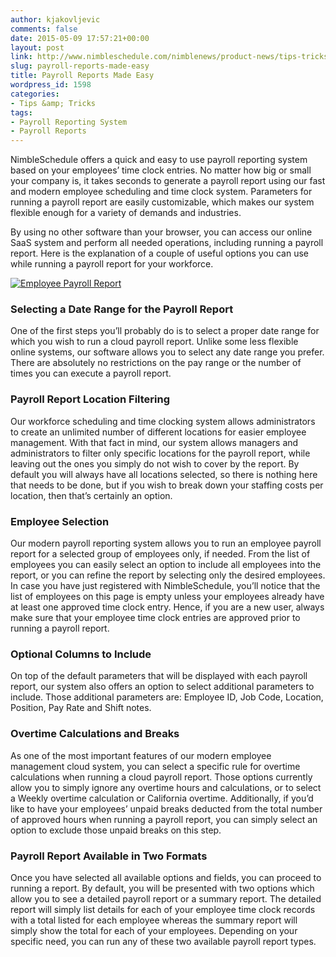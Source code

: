 ```yaml
---
author: kjakovljevic
comments: false
date: 2015-05-09 17:57:21+00:00
layout: post
link: http://www.nimbleschedule.com/nimblenews/product-news/tips-tricks/payroll-reports-made-easy/
slug: payroll-reports-made-easy
title: Payroll Reports Made Easy
wordpress_id: 1598
categories:
- Tips &amp; Tricks
tags:
- Payroll Reporting System
- Payroll Reports
---
```


NimbleSchedule offers a quick and easy to use payroll reporting system based on your employees’ time clock entries. No matter how big or small your company is, it takes seconds to generate a payroll report using our fast and modern employee scheduling and time clock system. Parameters for running a payroll report are easily customizable, which makes our system flexible enough for a variety of demands and industries.

By using no other software than your browser, you can access our online SaaS system and perform all needed operations, including running a payroll report. Here is the explanation of a couple of useful options you can use while running a payroll report for your workforce.



[![Employee Payroll Report](http://www.nimbleschedule.com/wp-content/uploads/2015/05/Payroll-Report-thump.jpg)](http://www.nimbleschedule.com/wp-content/uploads/2015/05/Payroll-Report.jpg)





### Selecting a Date Range for the Payroll Report



One of the first steps you’ll probably do is to select a proper date range for which you wish to run a cloud payroll report. Unlike some less flexible online systems, our software allows you to select any date range you prefer. There are absolutely no restrictions on the pay range or the number of times you can execute a payroll report.



### Payroll Report Location Filtering



Our workforce scheduling and time clocking system allows administrators to create an unlimited number of different locations for easier employee management. With that fact in mind, our system allows managers and administrators to filter only specific locations for the payroll report, while leaving out the ones you simply do not wish to cover by the report. By default you will always have all locations selected, so there is nothing here that needs to be done, but if you wish to break down your staffing costs per location, then that’s certainly an option.



### Employee Selection



Our modern payroll reporting system allows you to run an employee payroll report for a selected group of employees only, if needed. From the list of employees you can easily select an option to include all employees into the report, or you can refine the report by selecting only the desired employees. In case you have just registered with NimbleSchedule, you’ll notice that the list of employees on this page is empty unless your employees already have at least one approved time clock entry. Hence, if you are a new user, always make sure that your employee time clock entries are approved prior to running a payroll report.



### Optional Columns to Include



On top of the default parameters that will be displayed with each payroll report, our system also offers an option to select additional parameters to include. Those additional parameters are: Employee ID, Job Code, Location, Position, Pay Rate and Shift notes.



### Overtime Calculations and Breaks



As one of the most important features of our modern employee management cloud system, you can select a specific rule for overtime calculations when running a cloud payroll report. Those options currently allow you to simply ignore any overtime hours and calculations, or to select a Weekly overtime calculation or California overtime.  Additionally, if you’d like to have your employees’ unpaid breaks deducted from the total number of approved hours when running a payroll report, you can simply select an option to exclude those unpaid breaks on this step.



### Payroll Report Available in Two Formats



Once you have selected all available options and fields, you can proceed to running a report. By default, you will be presented with two options which allow you to see a detailed payroll report or a summary report. The detailed report will simply list details for each of your employee time clock records with a total listed for each employee whereas the summary report will simply show the total for each of your employees. Depending on your specific need, you can run any of these two available payroll report types.

